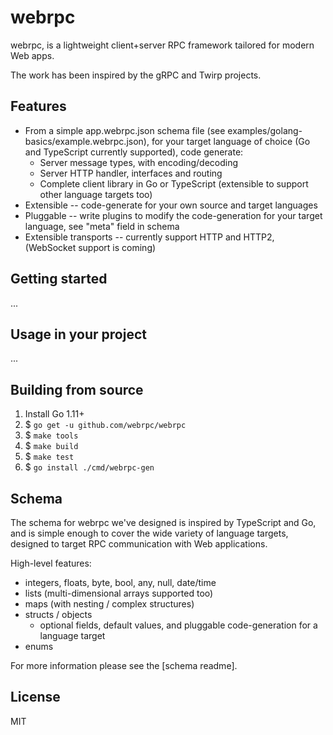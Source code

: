 webrpc
======

webrpc, is a lightweight client+server RPC framework tailored for modern Web apps.

The work has been inspired by the gRPC and Twirp projects.


## Features

  * From a simple app.webrpc.json schema file (see examples/golang-basics/example.webrpc.json), for
  your target language of choice (Go and TypeScript currently supported), code generate:
    * Server message types, with encoding/decoding
    * Server HTTP handler, interfaces and routing
    * Complete client library in Go or TypeScript (extensible to support other language targets too)
  * Extensible -- code-generate for your own source and target languages
  * Pluggable -- write plugins to modify the code-generation for your target language, see "meta" field in schema
  * Extensible transports -- currently support HTTP and HTTP2, (WebSocket support is coming)


## Getting started

...


## Usage in your project

...


## Building from source

1. Install Go 1.11+
2. $ `go get -u github.com/webrpc/webrpc`
3. $ `make tools`
4. $ `make build`
5. $ `make test`
6. $ `go install ./cmd/webrpc-gen`


## Schema

The schema for webrpc we've designed is inspired by TypeScript and Go, and is simple enough
to cover the wide variety of language targets, designed to target RPC communication with
Web applications.

High-level features:

  * integers, floats, byte, bool, any, null, date/time
  * lists (multi-dimensional arrays supported too)
  * maps (with nesting / complex structures)
  * structs / objects
    * optional fields, default values, and pluggable code-generation for a language target
  * enums

For more information please see the [schema readme].


## License

MIT
